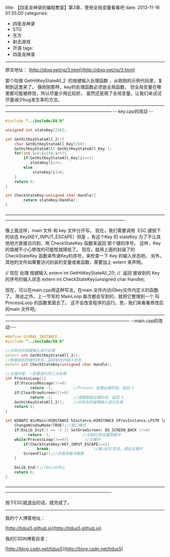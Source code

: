 title: 【四圣龙神录的编程教室】第3章、使用全局变量看看吧
date: 2013-11-16 01:35:00
categories:
- 四圣龙神录
- STG
- 东方
- 射击游戏
- 开源
tags:
- 四圣龙神录
---
原文地址：
[http://dixq.net/rp/3.html](http://dixq.net/rp/3.html)

那个叫做 GetHitKeyStateAll_2  的按键输入处理函数 ，从刚刚的示例代码里，复制到这里来了。
像刚刚那样，key的处理函数必须是全局函数，
但全局变量在哪里都可能被修改，所以尽量少用比较好。
虽然还是用了全局变量，让我们来试试尽量减少bug发生率的方法。
————————————————————————————————————————————————————————————
-- key.cpp的改动 --


```cpp
#include "../include/GV.h"

unsigned int stateKey[256];

int GetHitKeyStateAll_2(){
    char GetHitKeyStateAll_Key[256];
    GetHitKeyStateAll( GetHitKeyStateAll_Key );
    for(int i=0;i<256;i++){
        if(GetHitKeyStateAll_Key[i]==1) 
           stateKey[i]++;
        else
            stateKey[i]=0;
    }
    return 0;
}

int CheckStateKey(unsigned char Handle){
        return stateKey[Handle];
}
```

———————————————————————————————————————————————————————————————

像上面这样，main 文件 和 key 文件分开写。
现在，我们需要调用  ESC 键按下的状态 Key[KEY_INPUT_ESCAPE] 
但是 ，有这个Key 的 stateKey 为了不让其他地方直接访问到，用 CheckStateKey 函数来返回 那个键的序号。
这样，Key 的值被不小心修改的可能性就降低了。
现在，就用上面的封装了的 CheckStateKey 函数来传递Key的序号，来检查一下 Key 的输入状态吧。
另外，其他的文件如果要访问封装的变量或者函数，需要加上 extern 来声明。

// 现在 处理 按键输入
extern int GetHitKeyStateAll_2();
//  返回 接收到的 Key 的序号的输入状态
extern int CheckStateKey(unsigned char Handle);

现在，可以在main.cpp用这种写法，在main 文件内访问key文件内定义的函数了。
除此之外，上一节写的 MainLoop 每次都会写到的，就把它整理到一个 叫ProcessLoop 的函数里面去了。
这不会改变程序的运行。恩，我们来看看修改后的main 文件吧。
————————————————————————————————————————————————————————————————
--main.cpp的改动---


```cpp
#define GLOBAL_INSTANCE 
#include "../include/GV.h"

//对现在的按键输入进行处理
extern int GetHitKeyStateAll_2();
//根据收到的键的序号，返回现在的输入状态
extern int CheckStateKey(unsigned char Handle);

//主循环里，一定要进行的三大处理
int ProcessLoop(){
    if(ProcessMessage()!=0)
           return -1;         //Process 处理出错的话，返回-1
    if(ClearDrawScreen()!=0)
           return -1;         //清理画面出错的话，返回-1
    GetHitKeyStateAll_2();    //对现在的按键输入进行处理
    return 0;
}

int WINAPI WinMain(HINSTANCE hInstance,HINSTANCE hPrevInstance,LPSTR lpCmdLine,int nCmdShow){
    ChangeWindowMode(TRUE);//窗口模式
    if(DxLib_Init() == -1 || SetDrawScreen( DX_SCREEN_BACK )!=0)
          return -1;              //初始化和设置双缓冲
    while(ProcessLoop()==0){       //主循环
        if(CheckStateKey(KEY_INPUT_ESCAPE)==1)
              break;                   //输入ESC的话，退出主循环
        ScreenFlip();//交换双缓冲画面
    }

    DxLib_End();//DxLib终止
    return 0;
}
```

————————————————————————————————————————————————————————————

按下ESC就退出的话，就完成了。


---
我的个人博客地址：

[http://tidus5.github.io](http://tidus5.github.io)

我的CSDN博客目录：

[http://blog.csdn.net/tidus5](http://blog.csdn.net/tidus5)
